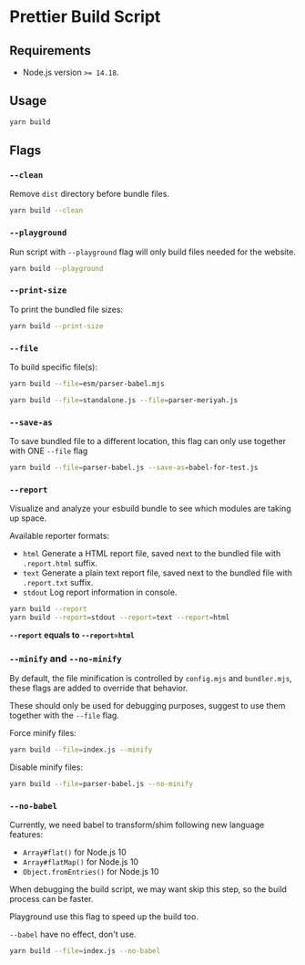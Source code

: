 # Prettier Build Script

## Requirements

- Node.js version `>= 14.18`.

## Usage

```sh
yarn build
```

## Flags

### `--clean`

Remove `dist` directory before bundle files.

```sh
yarn build --clean
```

### `--playground`

Run script with `--playground` flag will only build files needed for the website.

```sh
yarn build --playground
```

### `--print-size`

To print the bundled file sizes:

```sh
yarn build --print-size
```

### `--file`

To build specific file(s):

```sh
yarn build --file=esm/parser-babel.mjs
```

```sh
yarn build --file=standalone.js --file=parser-meriyah.js
```

### `--save-as`

To save bundled file to a different location, this flag can only use together with ONE `--file` flag

```sh
yarn build --file=parser-babel.js --save-as=babel-for-test.js
```

### `--report`

Visualize and analyze your esbuild bundle to see which modules are taking up space.

Available reporter formats:

- `html` Generate a HTML report file, saved next to the bundled file with `.report.html` suffix.
- `text` Generate a plain text report file, saved next to the bundled file with `.report.txt` suffix.
- `stdout` Log report information in console.

```sh
yarn build --report
yarn build --report=stdout --report=text --report=html
```

**`--report` equals to `--report=html`**

### `--minify` and `--no-minify`

By default, the file minification is controlled by `config.mjs` and `bundler.mjs`, these flags are added to override that behavior.

These should only be used for debugging purposes, suggest to use them together with the `--file` flag.

Force minify files:

```sh
yarn build --file=index.js --minify
```

Disable minify files:

```sh
yarn build --file=parser-babel.js --no-minify
```

### `--no-babel`

Currently, we need babel to transform/shim following new language features:

- `Array#flat()` for Node.js 10
- `Array#flatMap()` for Node.js 10
- `Object.fromEntries()` for Node.js 10

When debugging the build script, we may want skip this step, so the build process can be faster.

Playground use this flag to speed up the build too.

`--babel` have no effect, don't use.

```sh
yarn build --file=index.js --no-babel
```
